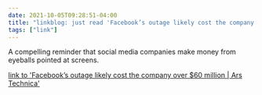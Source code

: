 ```yaml
---
date: 2021-10-05T09:28:51-04:00
title: "linkblog: just read 'Facebook’s outage likely cost the company over $60 million | Ars Technica'"
tags: ["link"]
---
```

A compelling reminder that social media companies make money from eyeballs pointed at screens.
 
[link to 'Facebook’s outage likely cost the company over $60 million | Ars Technica'](https://arstechnica.com/information-technology/2021/10/facebook-outage-likely-caused-60m-loss-impacted-small-businesses/)

